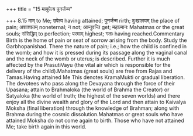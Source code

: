 +++
title = "15 मामुपेत्य पुनर्जन्म"

+++
8.15 माम् to Me; उपेत्य having attained; पुनर्जन्म rirth; दुःखालयम् the
place of pain; अशाश्वतम् noneternal; न not; आप्नुवन्ति get; महात्मानः
Mahatmas or the great souls; संसिद्धिम् to perfection; परमाम् highest;
गताः having reached.Commentary Birth is the home of pain or seat of
sorrow arising from the body. Study the Garbhopanishad. There the nature
of pain; i.e.; how the child is confined in the womb; and how it is
pressed during its passage along the vaginal canal and the neck of the
womb or uterus; is described. Further it is much affected by the
PrasutiVayu (the vital air which is responsible for the delivery of the
child).Mahatmas (great souls) are free from Rajas and Tamas.Having
attained Me This denotes KramaMukti or gradual liberation. The devotees
who pass along the Devayana through the force of their Upasana; attain
to Brahmaloka (the world of Brahma the Creator) or Satyaloka (the world
of truth; the highest of the seven worlds) and there enjoy all the
divine wealth and glory of the Lord and then attain to Kaivalya Moksha
(final liberation) through the knowledge of Brahman; along with Brahma
during the cosmic dissolution.Mahatmas or great souls who have attained
Moksha do not come again to birth. Those who have not attained Me; take
birth again in this world.
